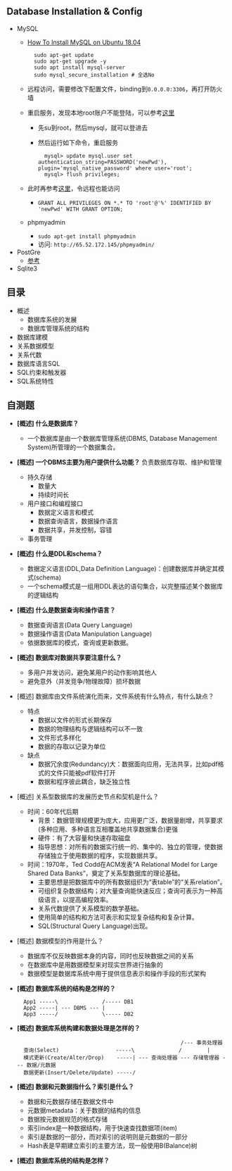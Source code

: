 ## Database Installation & Config
- MySQL
	- [How To Install MySQL on Ubuntu 18.04](https://www.digitalocean.com/community/tutorials/how-to-install-mysql-on-ubuntu-18-04)
	
			sudo apt-get update
			sudo apt-get upgrade -y 
			sudo apt install mysql-server
			sudo mysql_secure_installation # 全选No
	- 远程访问，需要修改下配置文件，binding到`0.0.0.0:3306`，再打开防火墙
	- 重启服务，发现本地root账户不能登陆，可以参考[这里](https://blog.csdn.net/qq_34771403/article/details/73927962)
		- 先su到root，然后mysql，就可以登进去
		- 然后运行如下命令，重启服务
		
				mysql> update mysql.user set authentication_string=PASSWORD('newPwd'), plugin='mysql_native_password' where user='root';
				mysql> flush privileges;
	- 此时再参考[这里](https://blog.csdn.net/leroy008/article/details/16116847)，令远程也能访问
		- `GRANT ALL PRIVILEGES ON *.* TO 'root'@'%' IDENTIFIED BY 'newPwd' WITH GRANT OPTION;`
	- phpmyadmin
		- `sudo apt-get install phpmyadmin `
		- 访问: `http://65.52.172.145/phpmyadmin/`
- PostGre
	- [参考](https://www.digitalocean.com/community/tutorials/how-to-install-and-use-postgresql-on-ubuntu-18-04)
- Sqlite3

## 目录
- 概述
	- 数据库系统的发展 
	- 数据库管理系统的结构 
- 数据库建模
- 关系数据模型
- 关系代数
- 数据库语言SQL
- SQL约束和触发器
- SQL系统特性

## 自测题
- **[概述] 什么是数据库？** 
	- 一个数据库是由一个数据库管理系统(DBMS, Database Management System)所管理的一个数据集合。
- **[概述] 一个DBMS主要为用户提供什么功能？** 负责数据库存取、维护和管理
	- 持久存储
		- 数量大
		- 持续时间长
	- 用户接口和编程接口
		- 数据定义语言和模式
		- 数据查询语言，数据操作语言
		- 数据共享，并发控制，容错
	- 事务管理
- **[概述] 什么是DDL和schema？** 
	- 数据定义语言(DDL,Data Definition Language)：创建数据库并确定其模式(schema)
	- 一个schema模式是一组用DDL表达的语句集合，以完整描述某个数据库的逻辑结构
- **[概述] 什么是数据查询和操作语言？** 
	- 数据查询语言(Data Query Language)
	- 数据操作语言(Data Manipulation Language)
	- 依据数据库的模式，查询或更新数据。
- **[概述] 数据库对数据共享要注意什么？**
	- 多用户并发访问，避免某用户的动作影响其他人
	- 避免意外（并发竞争/物理故障）损坏数据
- [概述] 数据库由文件系统演化而来，文件系统有什么特点，有什么缺点？
	- 特点
		- 数据以文件的形式长期保存
		- 数据的物理结构与逻辑结构可以不一致
		- 文件形式多样化
		- 数据的存取以记录为单位
	- 缺点
		- 数据冗余度(Redundancy)大：数据面向应用，无法共享，比如pdf格式的文件只能被pdf软件打开
		- 数据和程序彼此耦合，缺乏独立性
- [概述] 关系型数据库的发展历史节点和契机是什么？
	- 时间：60年代后期
		- 背景：数据管理规模更为庞大，应用更广泛，数据量剧增，共享要求(多种应用、多种语言互相覆盖地共享数据集合)更强
		- 硬件：有了大容量和快速存取磁盘
		- 指导思想：对所有的数据实行统一的、集中的、独立的管理，使数据存储独立于使用数据的程序，实现数据共享。
	- 时间：1970年，Ted Codd在ACM发表“A Relational Model for Large Shared Data Banks”，奠定了关系型数据库的理论基础。
		- 主要思想是把数据库中的所有数据组织为“表table”的“关系relation”。
		- 可组织复杂数据结构；对大量查询能快速反应；查询可表示为一种高级语言，以提高编程效率。 
		- 关系代数提供了关系模型的数学基础。 
		- 使用简单的结构和方法可表示和实现复杂结构和复杂计算。 
		- SQL(Structural Query Language)出现。
- [概述] 数据模型的作用是什么？ 
	- 数据库不仅反映数据本身的内容，同时也反映数据之间的关系
	- 在数据库中是用数据模型来对现实世界进行抽象的
	- 数据模型是数据库系统中用于提供信息表示和操作手段的形式架构
- **[概述] 数据库系统的结构是怎样的？**
	
		
		App1 -----\              /----- DB1
		App2 -----| --- DBMS --- |
		App3 -----/              \----- DB2
- **[概述] 数据库系统构建和数据处理是怎样的？**

		                                                  /--- 事务处理器
		查询(Select)                  -----\              /        |             
		模式更新(Create/Alter/Drop)    -----| --- 查询处理器 --- 存储管理器 --- 数据/元数据
		数据更新(Insert/Delete/Update) -----/           
- **[概述] 数据和元数据指什么？索引是什么？**
	- 数据和元数据存储在数据文件中
	- 元数据metadata：关于数据的结构的信息
	- 数据按元数据规范的格式存储
	- 索引index是一种数据结构，用于快速查找数据项(item)
	- 索引是数据的一部分，而对索引的说明则是元数据的一部分
	- Hash表是早期建立索引的主要方法，现一般使用B(Balance)树
- **[概述] 数据库系统的结构是怎样？**

